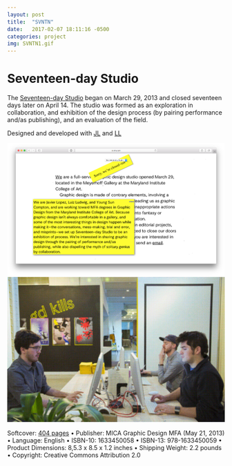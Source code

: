 ```yaml
---
layout: post
title:  "SVNTN"
date:   2017-02-07 18:11:16 -0500
categories: project
img: SVNTN1.gif
---
```


# Seventeen-day Studio


The [Seventeen-day Studio](http://svntn.com) began on March 29, 2013 and closed seventeen days later on April 14. The studio was formed as an exploration in collaboration, and exhibition of the design process (by pairing performance and/as publishing), and an evaluation of the field.

Designed and developed with [JL](http://javierdesigns.info/) and [LL](http://www.luizludwig.com.br/)


<div class="post-content"><img src="/img/SVNTN.png"><img src="/img/SVNTN2.gif"></div>


Softcover: [404 pages](http://www.lulu.com/shop/young-sun-compton-and-javier-lopez-and-luiz-ludwig/seventeen-day-studio/paperback/product-21031099.html) •
Publisher: MICA Graphic Design MFA (May 21, 2013) •
Language: English •
ISBN-10: 1633450058 •
ISBN-13: 978-1633450059 •
Product Dimensions: 8,5.3 x 8.5 x 1.2 inches •
Shipping Weight: 2.2 pounds • Copyright: Creative Commons Attribution 2.0
